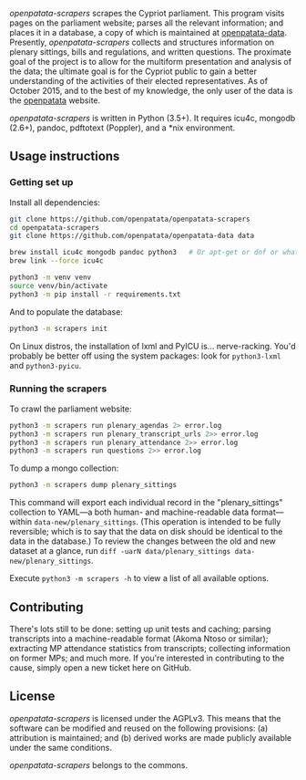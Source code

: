 *openpatata-scrapers* scrapes the Cypriot parliament. This program visits pages
on the parliament website; parses all the relevant information; and places it in
a database, a copy of which is maintained at
[openpatata-data](http://github.com/openpatata/openpatata-data). Presently,
*openpatata-scrapers* collects and structures information on plenary sittings,
bills and regulations, and written questions. The proximate goal of the project
is to allow for the multiform presentation and analysis of the data; the
ultimate goal is for the Cypriot public to gain a better understanding of the
activities of their elected representatives. As of October 2015, and to the best
of my knowledge, the only user of the data is the
[openpatata](http://github.com/openpatata/openpatata) website.

*openpatata-scrapers* is written in Python (3.5+). It requires icu4c,
mongodb (2.6+), pandoc, pdftotext (Poppler), and a \*nix environment.

## Usage instructions

### Getting set up

Install all dependencies:

```bash
git clone https://github.com/openpatata/openpatata-scrapers
cd openpatata-scrapers
git clone https://github.com/openpatata/openpatata-data data

brew install icu4c mongodb pandoc python3   # Or apt-get or dnf or whatever
brew link --force icu4c

python3 -m venv venv
source venv/bin/activate
python3 -m pip install -r requirements.txt
```

And to populate the database:

```bash
python3 -m scrapers init
```

On Linux distros, the installation of lxml and PyICU is... nerve-racking. You'd
probably be better off using the system packages: look for `python3-lxml` and
`python3-pyicu`.

### Running the scrapers

To crawl the parliament website:

```bash
python3 -m scrapers run plenary_agendas 2> error.log
python3 -m scrapers run plenary_transcript_urls 2>> error.log
python3 -m scrapers run plenary_attendance 2>> error.log
python3 -m scrapers run questions 2>> error.log
```

To dump a mongo collection:

```bash
python3 -m scrapers dump plenary_sittings
```

This command will export each individual record in the "plenary_sittings"
collection to YAML—a both human- and machine-readable data format—within
`data-new/plenary_sittings`. (This operation is intended to be fully reversible;
which is to say that the data on disk should be identical to the data in the
database.) To review the changes between the old and new dataset at a glance,
run `diff -uarN data/plenary_sittings data-new/plenary_sittings`.

Execute `python3 -m scrapers -h` to view a list of all available options.

## Contributing

There's lots still to be done: setting up unit tests and caching; parsing
transcripts into a machine-readable format (Akoma Ntoso or similar); extracting
MP attendance statistics from transcripts; collecting information on former MPs;
and much more. If you're interested in contributing to the cause, simply open a
new ticket here on GitHub.

## License

*openpatata-scrapers* is licensed under the AGPLv3. This means that the software
can be modified and reused on the following provisions: (a) attribution is
maintained; and (b) derived works are made publicly available under the same
conditions.

*openpatata-scrapers* belongs to the commons.
